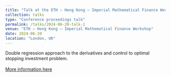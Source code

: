 ```yaml
---
title: "Talk at the ETH – Hong Kong – Imperial Mathematical Finance Workshop"
collection: talks
type: "Conference proceedings talk"
permalink: /talks/2024-06-20-talk-1
venue: "ETH – Hong Kong – Imperial Mathematical Finance Workshop"
date: 2024-06-20
location: "London, UK"
---
```


Double regression approach to the derivatives and control to optimal stopping investment problem.\
\
[More information here](https://www.imperial.ac.uk/events/170432/first-edition-of-the-london-zurich-and-hong-kong-mathematical-finance-workshop/)